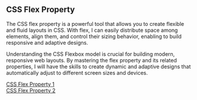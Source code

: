 <h2>CSS Flex Property</h2>
<p>The CSS flex property is a powerful tool that allows you to create flexible and fluid layouts in CSS. With flex, I can easily distribute space among elements, align them, and control their sizing behavior, enabling to build responsive and adaptive designs.</p>
<p>Understanding the CSS Flexbox model is crucial for building modern, responsive web layouts. By mastering the flex property and its related properties, I will have the skills to create dynamic and adaptive designs that automatically adjust to different screen sizes and devices.</p>
<div style="display: flex; flex-wrap: wrap;">
<a href="https://github.com/LubomirPasko/HTML-CSS/blob/main/14_flex">CSS Flex Property 1</a>
</div>
<div style="display: flex; flex-wrap: wrap;">
<a href="https://github.com/LubomirPasko/HTML-CSS/blob/main/15_flex">CSS Flex Property 2</a>
</div>
